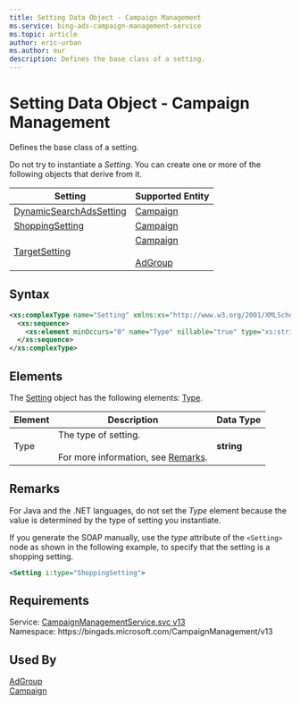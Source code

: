```yaml
---
title: Setting Data Object - Campaign Management
ms.service: bing-ads-campaign-management-service
ms.topic: article
author: eric-urban
ms.author: eur
description: Defines the base class of a setting.
---
```

# Setting Data Object - Campaign Management
Defines the base class of a setting.

Do not try to instantiate a *Setting*. You can create one or more of the following objects that derive from it.

|Setting|Supported Entity|
|-----|-----|
|[DynamicSearchAdsSetting](dynamicsearchadssetting.md)|[Campaign](campaign.md)|
|[ShoppingSetting](shoppingsetting.md)|[Campaign](campaign.md)|
|[TargetSetting](targetsetting.md)|[Campaign](campaign.md)<br/><br/>[AdGroup](adgroup.md)| 

## Syntax
```xml
<xs:complexType name="Setting" xmlns:xs="http://www.w3.org/2001/XMLSchema">
  <xs:sequence>
    <xs:element minOccurs="0" name="Type" nillable="true" type="xs:string" />
  </xs:sequence>
</xs:complexType>
```

## <a name="elements"></a>Elements

The [Setting](setting.md) object has the following elements: [Type](#type).

|Element|Description|Data Type|
|-----------|---------------|-------------|
|<a name="type"></a>Type|The type of setting.<br/><br/>For more information, see [Remarks](#remarks).|**string**|

## <a name="remarks"></a>Remarks
For Java and the .NET languages, do not set the *Type* element because the value is determined by the type of setting you instantiate.

If you generate the SOAP manually, use the *type* attribute of the `<Setting>` node as shown in the following example, to specify that the setting is a shopping setting.

```xml
<Setting i:type="ShoppingSetting">
```

## Requirements
Service: [CampaignManagementService.svc v13](https://campaign.api.bingads.microsoft.com/Api/Advertiser/CampaignManagement/v13/CampaignManagementService.svc)  
Namespace: https\://bingads.microsoft.com/CampaignManagement/v13  

## Used By
[AdGroup](adgroup.md)  
[Campaign](campaign.md)  

